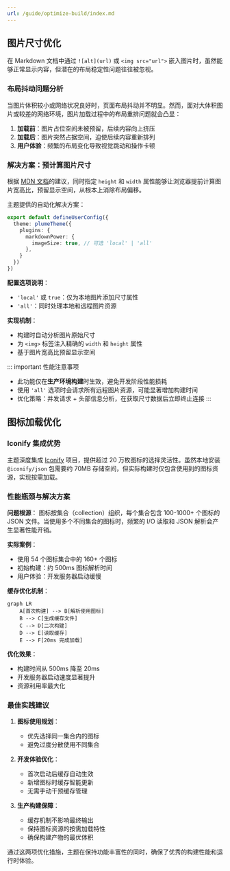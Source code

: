```yaml
---
url: /guide/optimize-build/index.md
---
```

## 图片尺寸优化&#x20;

在 Markdown 文档中通过 `![alt](url)` 或 `<img src="url">` 嵌入图片时，虽然能够正常显示内容，但潜在的布局稳定性问题往往被忽视。

### 布局抖动问题分析

当图片体积较小或网络状况良好时，页面布局抖动并不明显。然而，面对大体积图片或较差的网络环境，图片加载过程中的布局重排问题就会凸显：

1. **加载前**：图片占位空间未被预留，后续内容向上挤压
2. **加载后**：图片突然占据空间，迫使后续内容重新排列
3. **用户体验**：频繁的布局变化导致视觉跳动和操作卡顿

### 解决方案：预计算图片尺寸

根据 [MDN 文档](https://developer.mozilla.org/zh-CN/docs/Web/HTML/Element/img#height)的建议，同时指定 `height` 和 `width` 属性能够让浏览器提前计算图片宽高比，预留显示空间，从根本上消除布局偏移。

主题提供的自动化解决方案：

```ts
export default defineUserConfig({
  theme: plumeTheme({
    plugins: {
      markdownPower: {
        imageSize: true, // 可选 'local' | 'all'
      },
    }
  })
})
```

**配置选项说明**：

* `'local'` 或 `true`：仅为本地图片添加尺寸属性
* `'all'`：同时处理本地和远程图片资源

**实现机制**：

* 构建时自动分析图片原始尺寸
* 为 `<img>` 标签注入精确的 `width` 和 `height` 属性
* 基于图片宽高比预留显示空间

::: important 性能注意事项

* 此功能仅在**生产环境构建**时生效，避免开发阶段性能损耗
* 使用 `'all'` 选项时会请求所有远程图片资源，可能显著增加构建时间
* 优化策略：并发请求 + 头部信息分析，在获取尺寸数据后立即终止连接
  :::

## 图标加载优化

### Iconify 集成优势

主题深度集成 [Iconify](https://icon-sets.iconify.design/) 项目，提供超过 20 万枚图标的选择灵活性。虽然本地安装 `@iconify/json` 包需要约 70MB 存储空间，但实际构建时仅包含使用到的图标资源，实现按需加载。

### 性能瓶颈与解决方案

**问题根源**：
图标按集合（collection）组织，每个集合包含 100-1000+ 个图标的 JSON 文件。当使用多个不同集合的图标时，频繁的 I/O 读取和 JSON 解析会产生显著性能开销。

**实际案例**：

* 使用 54 个图标集合中的 160+ 个图标
* 初始构建：约 500ms 图标解析时间
* 用户体验：开发服务器启动缓慢

**缓存优化机制**：

```mermaid
graph LR
    A[首次构建] --> B[解析使用图标]
    B --> C[生成缓存文件]
    C --> D[二次构建]
    D --> E[读取缓存]
    E --> F[20ms 完成加载]
```

**优化效果**：

* 构建时间从 500ms 降至 20ms
* 开发服务器启动速度显著提升
* 资源利用率最大化

### 最佳实践建议

1. **图标使用规划**：
   * 优先选择同一集合内的图标
   * 避免过度分散使用不同集合

2. **开发体验优化**：
   * 首次启动后缓存自动生效
   * 新增图标时缓存智能更新
   * 无需手动干预缓存管理

3. **生产构建保障**：
   * 缓存机制不影响最终输出
   * 保持图标资源的按需加载特性
   * 确保构建产物的最优体积

通过这两项优化措施，主题在保持功能丰富性的同时，确保了优秀的构建性能和运行时体验。
